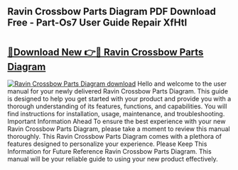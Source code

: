 ## Ravin Crossbow Parts Diagram PDF Download Free - Part-Os7 User Guide Repair XfHtl

# <h2><a href="http://dfk716.blite.top/?on=Ravin+Crossbow+Parts+Diagram">🔗Download New 👉🔴 Ravin Crossbow Parts Diagram</a></h2>

[![Ravin Crossbow Parts Diagram download](https://i.imgur.com/lujVjoI.png)](http://dfk716.blite.top/?on=Ravin+Crossbow+Parts+Diagram)
Hello and welcome to the user manual for your newly delivered Ravin Crossbow Parts Diagram. This guide is designed to help you get started with your product and provide you with a thorough understanding of its features, functions, and capabilities. You will find instructions for installation, usage, maintenance, and troubleshooting. Important Information Ahead To ensure the best experience with your new Ravin Crossbow Parts Diagram, please take a moment to review this manual thoroughly. This Ravin Crossbow Parts Diagram comes with a plethora of features designed to personalize your experience. Please Keep This Information for Future Reference Ravin Crossbow Parts Diagram. This manual will be your reliable guide to using your new product effectively.
